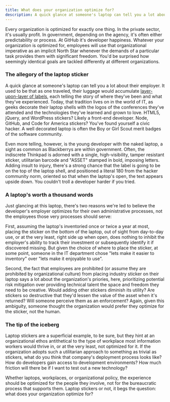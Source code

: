 ```yaml
---
title: What does your organization optimize for?
description: A quick glance at someone's laptop can tell you a lot about that person and their employer.
---
```


Every organization is optimized for exactly one thing. In the private sector, it's usually profit. In government, depending on the agency, it's often either predictability or process. At GitHub it's developer happiness. Whatever your organization is optimized for, employees will use that organizational imperative as an implicit North Star whenever the demands of a particular task provides them with significant freedom. You'd be surprised how seemingly identical goals are tackled differently at different organizations.

### The allegory of the laptop sticker

A quick glance at someone's laptop can tell you a lot about their employer. It used to be that as one traveled, their luggage would accumulate [layer-upon-layer of labels](https://www.flickr.com/photos/wavesjax/), each telling the story of where they've been and what they've experienced. Today, that tradition lives on in the world of IT, as geeks decorate their laptop shells with the logos of the conferences they've attended and the technologies they've learned and grown to love. HTML5, jQuery, and WordPress stickers? Likely a front-end developer. Node, GitHub, and Code for America stickers? You've found yourself a civic hacker. A well decorated laptop is often the Boy or Girl Scout merit badges of the software community.

Even more telling, however, is the young developer with the naked laptop, a sight as common as Blackberrys are within government. Often, the indiscrete Thinkpad is adorned with a single, high-visibility, tamper resistant sticker, utilitarian barcode and "ASSET" stamped in bold, imposing letters. Adding insult to injury, there's a strong chance that the label is going to be on the top of the laptop shell, and positioned a literal 180 from the hacker community norm, oriented so that when the laptop's open, the text appears upside down. You couldn't troll a developer harder if you tried.

### A laptop's worth a thousand words

Just glancing at this laptop, there's two reasons we're led to believe the developer's employer optimizes for their own administrative processes, not the employees those very processes should serve:

First, assuming the laptop's inventoried once or twice a year at most, placing the sticker on the bottom of the laptop, out of sight from day-to-day use, or at the very least, right side up when open, does nothing to inhibit the employer's ability to track their investment or subsequently identify it if discovered missing. But given the choice of where to place the sticker, at some point, someone in the IT department chose "lets make it easier to inventory" over "lets make it enjoyable to use".

Second, the fact that employees are prohibited (or assume they are prohibited by organizational culture) from placing industry sticker on their laptop says a lot about the organization's priories, here, prioritizing potential risk mitigation over providing technical talent the space and freedom they need to be creative. Would adding other stickers diminish its utility? Are stickers so destructive that they'd lessen the value of the asset when it's returned? Will someone perceive them as an enforcement? Again, given this ambiguity, someone thought the organization would prefer they optimize for the sticker, not the human.

### The tip of the iceberg

Laptop stickers are a superficial example, to be sure, but they hint at an organizational ethos antithetical to the type of workplace most information workers would thrive in, or at the very least, not optimized for it. If the organization adopts such a utilitarian approach to something as trivial as stickers, what do you think that company's deployment process looks like? How do developers gain access to development environments? How much friction will there be if I want to test out a new technology?

Whether laptops, workplaces, or organizational policy, the experience should be optimized for the people they involve, not for the bureaucratic process that supports them. Laptop stickers or not, it begs the question: what does your organization optimize for?
